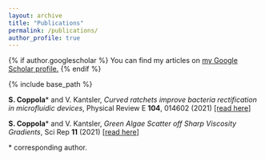 ```yaml
---
layout: archive
title: "Publications"
permalink: /publications/
author_profile: true
---
```

{% if author.googlescholar %} You can find my articles on <u><a href="{{author.googlescholar}}">my Google Scholar profile</a>.</u> {% endif %}

{% include base_path %}

**S. Coppola**\* and V. Kantsler, *Curved ratchets improve bacteria rectification in microfluidic devices*, Physical Review E **104**, 014602 (2021) [[read here]](https://journals.aps.org/pre/abstract/10.1103/PhysRevE.104.014602)

**S. Coppola**\* and V. Kantsler, *Green Algae Scatter off Sharp Viscosity Gradients*, Sci Rep **11** (2021) [[read here]](https://www.nature.com/articles/s41598-020-79887-7)

\* corresponding author.